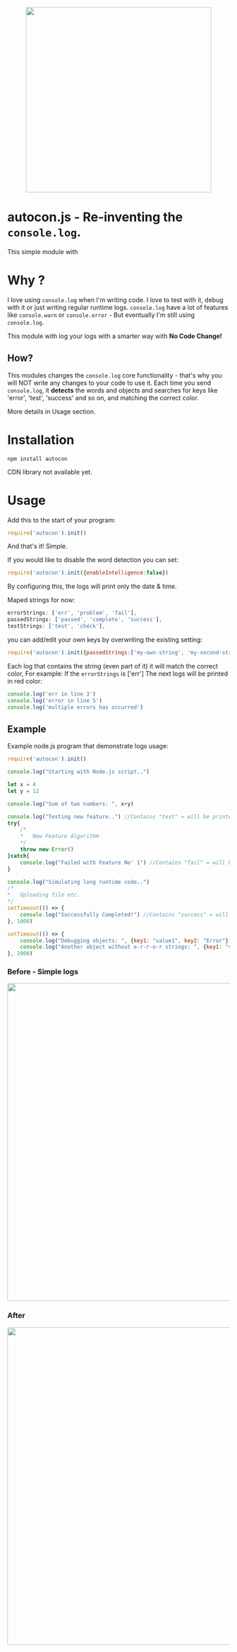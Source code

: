 
<p align="center">
  <img width="420"src="https://i.ibb.co/8g8Pr73/autocon.png">
</p>

# autocon.js - Re-inventing the `console.log`.
This simple module with 

# Why ?
I love using `console.log` when I'm writing code. I love to test with it, debug with it or just writing regular runtime logs.
`console.log` have a lot of features like `console.warn` or `console.error` - But eventually I'm still using `console.log`. 

This module with log your logs with a smarter way with **No Code Change!** 

## How?
This modules changes the `console.log` core functionality - that's why you will NOT write any changes to your code to use it.
Each time you send `console.log`, it **detects** the words and objects and searches for keys like 'error', 'test', 'success' and so on, and matching the correct color.

More details in Usage section.

# Installation

```
npm install autocon
```

CDN library not available yet.

# Usage

Add this to the start of your program:
```javascript
require('autocon').init()
```
And that's it! Simple.

If you would like to disable the word detection you can set:
```javascript
require('autocon').init({enableIntelligence:false})
```
By configuring this, the logs will print only the date & time.

Maped strings for now:
```javascript
errorStrings: ['err', 'problem', 'fail'],
passedStrings: ['passed', 'complete', 'success'],
testStrings: ['test', 'check'],
```
you can add/edit your own keys by overwriting the existing setting:
```javascript
require('autocon').init({passedStrings:['my-own-string', 'my-second-string']})
```

Each log that contains the string (even part of it) it will match the correct color, For example:
If the `errorStrings` is ['err']
The next logs will be printed in red color:
```javascript
console.log('err in line 3')
console.log('error in line 5')
console.log('multiple errors has occurred')
```

## Example

Example node.js program that demonstrate logs usage:

```javascript
require('autocon').init()

console.log("Starting with Node.js script..")

let x = 4
let y = 12

console.log("Sum of two numbers: ", x+y)

console.log("Testing new feature..") //Contains "test" = will be printed in pink color
try{
	/*
	*	New Feature Algorithm
	*/
	throw new Error()
}catch{
	console.log("Failed with Feature No' 1") //Contains "fail" = will be printed in red color
}

console.log("Simulating long runtime code..")
/*
*	Uploading file etc.
*/
setTimeout(() => {
	console.log("Successfully Completed!") //Contains "success" = will be printed in green color
}, 1000)

setTimeout(() => {
	console.log("Debugging objects: ", {key1: "value1", key2: "Error"}) //Contains "error" = will be printed in red color
	console.log("Another object without e-r-r-o-r strings: ", {key1: "value1", key2: "val2"}) //Not contains any special keys, will be printed in white
}, 2000)

```

### Before - Simple logs

<p align="center">
  <img width="720"src="https://i.ibb.co/vmbc6n4/beforef.png">
</p>

### After

<p align="center">
  <img width="720"src="https://i.ibb.co/rtS4WF4/afterff.png">
</p>


